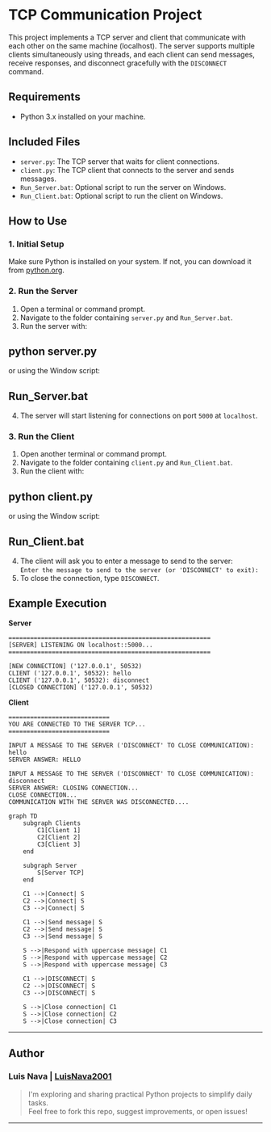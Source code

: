 # TCP Communication Project

This project implements a TCP server and client that communicate with each other on the same machine (localhost). The server supports multiple clients simultaneously using threads, and each client can send messages, receive responses, and disconnect gracefully with the `DISCONNECT` command.

## Requirements

- Python 3.x installed on your machine.

## Included Files

- `server.py`: The TCP server that waits for client connections.
- `client.py`: The TCP client that connects to the server and sends messages.
- `Run_Server.bat`: Optional script to run the server on Windows.
- `Run_Client.bat`: Optional script to run the client on Windows.

## How to Use

### 1. Initial Setup
Make sure Python is installed on your system. If not, you can download it from [python.org](https://www.python.org/downloads/).

### 2. Run the Server
1. Open a terminal or command prompt.
2. Navigate to the folder containing `server.py` and `Run_Server.bat`.
3. Run the server with:

## python server.py

or using the Window script:

## Run_Server.bat

4. The server will start listening for connections on port `5000` at `localhost`.

### 3. Run the Client
1. Open another terminal or command prompt.
2. Navigate to the folder containing `client.py` and `Run_Client.bat`.
3. Run the client with:

## python client.py

or using the Window script:

## Run_Client.bat

4. The client will ask you to enter a message to send to the server:  
`Enter the message to send to the server (or 'DISCONNECT' to exit):`
5. To close the connection, type `DISCONNECT`.

## Example Execution

**Server**

```
========================================================
[SERVER] LISTENING ON localhost::5000...
========================================================

[NEW CONNECTION] ('127.0.0.1', 50532)
CLIENT ('127.0.0.1', 50532): hello
CLIENT ('127.0.0.1', 50532): disconnect
[CLOSED CONNECTION] ('127.0.0.1', 50532)
```

**Client**

```
============================
YOU ARE CONNECTED TO THE SERVER TCP...
============================

INPUT A MESSAGE TO THE SERVER ('DISCONNECT' TO CLOSE COMMUNICATION):
hello
SERVER ANSWER: HELLO

INPUT A MESSAGE TO THE SERVER ('DISCONNECT' TO CLOSE COMMUNICATION):
disconnect
SERVER ANSWER: CLOSING CONNECTION...
CLOSE CONNECTION...
COMMUNICATION WITH THE SERVER WAS DISCONNECTED....
```

```mermaid
graph TD
    subgraph Clients
        C1[Client 1]
        C2[Client 2]
        C3[Client 3]
    end

    subgraph Server
        S[Server TCP]
    end

    C1 -->|Connect| S
    C2 -->|Connect| S
    C3 -->|Connect| S

    C1 -->|Send message| S
    C2 -->|Send message| S
    C3 -->|Send message| S

    S -->|Respond with uppercase message| C1
    S -->|Respond with uppercase message| C2
    S -->|Respond with uppercase message| C3

    C1 -->|DISCONNECT| S
    C2 -->|DISCONNECT| S
    C3 -->|DISCONNECT| S

    S -->|Close connection| C1
    S -->|Close connection| C2
    S -->|Close connection| C3
```

---

## Author

### Luis Nava | [LuisNava2001](https://github.com/LuisNava2001)

> I'm exploring and sharing practical Python projects to simplify daily tasks.  
> Feel free to fork this repo, suggest improvements, or open issues!

---

